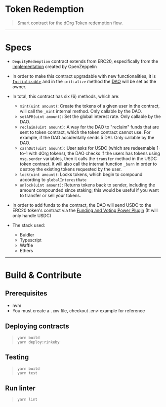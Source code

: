 # Token Redemption

> Smart contract for the dOrg Token redemption flow.
___
# Specs

- `DequityRedemption` contract extends from ERC20, especifically from the [implementation](https://github.com/OpenZeppelin/openzeppelin-contracts/blob/master/contracts/token/ERC20/ERC20.sol) created by OpenZeppelin
- In order to make this contract upgradable with new functionalities, it is [`Initializable`](https://docs.openzeppelin.com/upgrades/2.7/writing-upgradeable) and in the `initialize` method the [DAO](https://alchemy.daostack.io/dao/0x15344ecdc2c4edfcb092e284d93c20f0529fd8a6) will be set as the owner.
- In total, this contract has six (6) methods, which are:

  - `mint(uint amount)`: Create the tokens of a given user in the contract, will call the `_mint` internal method. Only callable by the DAO.
  - `setAPR(uint amount)`: Set the global interest rate. Only callable by the DAO.
  - `reclaim(uint amount)`: A way for the DAO to "reclaim" funds that are sent to token contract, which the token contract cannot use. For example, if the DAO accidentally sends 5 DAI. Only callable by the DAO.
  - `cashOut(uint amount)`: User asks for USDC (which are redeemable 1-to-1 with dOrg tokens), the DAO checks if the users has tokens using `msg.sender` variables, then it calls the `transfer` method in the USDC token contract. It will also call the internal function `_burn` in order to destroy the existing tokens requested by the user.
  - `lock(uint amount)`: Locks tokens, which begin to compound according to `globalInterestRate`
  - `unlock(uint amount)`: Returns tokens back to sender, including the amount compounded since staking; this would be useful if you want to transfer or sell your tokens.
- In order to add funds to the contract, the DAO will send USDC to the ERC20 token's contract via the [Funding and Voting Power Plugin](https://alchemy.daostack.io/dao/0x15344ecdc2c4edfcb092e284d93c20f0529fd8a6) (It will only handle USDC)

- The stack used:
  - Buidler
  - Typescript
  - Waffle
  - Ethers
___

# Build & Contribute

## Prerequisites

- nvm
- You must create a `.env` file, checkout .env-example for reference

## Deploying contracts

> `yarn build`  
> `yarn deploy:rinkeby`

## Testing
> `yarn build`  
> `yarn test`

## Run linter
> `yarn lint`


